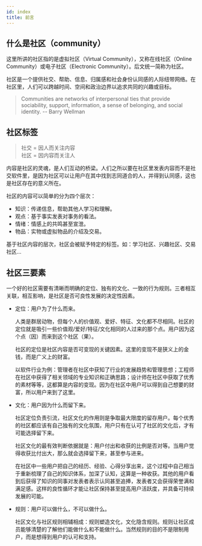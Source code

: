 ```yaml
---
id: index
title: 前言
---
```


## 什么是社区（community）

这里所讲的社区指的是虚拟社区（Virtual Community），又称在线社区（Online Community）或电子社区（Electronic Community）。后文统一简称为社区。

社区是一个提供社交、帮助、信息、归属感和社会身份认同感的人际纽带网络。在社区里，人们可以跨越时间、空间和政治边界以追求共同的兴趣或目标。

> Communities are networks of interpersonal ties that provide sociability, support, information, a sense of belonging, and social identity. -- Barry Wellman

## 社区标签

> 社交 = 因人而关注内容<br/>
> 社区 = 因内容而关注人

内容是社区的灵魂，是人们互动的桥梁。人们之所以要在社区里发表内容而不是社交软件里，是因为社区可以让用户在其中找到志同道合的人，并得到认同感，这也是社区存在的意义所在。

社区的内容可以简单的分为四个层次：

- 知识：传递信息，帮助其他人学习和理解。
- 观点：基于事实发表对事务的看法。
- 情绪：情感上的共鸣甚至宣泄。
- 物品：实物或虚拟物品的介绍及交易。

基于社区内容的层次，社区会被赋予特定的标签。如：学习社区、兴趣社区、交易社区...

## 社区三要素

一个好的社区需要有清晰而明确的定位、独有的文化、一致的行为规则。三者相互关联，相互影响，是社区是否可良性发展的决定性因素。

- 定位：用户为了什么而来。

    人类是群居动物，但每个人的价值观、爱好、特征、文化都不尽相同。社区的定位就是吸引一些价值观/爱好/特征/文化相同的人过来的那个点。用户因为这个点（因）而来到这个社区（果）。

    社区的定位是社区内容是否可变现的关键因素。这里的变现不是狭义上的金钱，而是广义上的财富。

    以软件行业为例：管理者在社区中获知了行业的发展趋势和管理思想；工程师在社区中获得了相关领域的专业知识和正确思路；设计师在社区中获取了优秀的素材等等，这都算是内容的变现。因为在社区中用户可以得到自己想要的财富，所以用户来到了这里。

- 文化：用户因为什么而留下来。

    社区定位负责引流，社区文化的作用则是争取最大限度的留存用户。每个优秀的社区都应该有自己独有的文化氛围，用户只有在认可了社区的文化后，才有可能选择留下来。

    社区文化的最有效判断依据就是：用户付出和收获的比例是否对等。当用户觉得收获比付出大，那么就会选择留下来，甚至参与进来。

    在社区中一些用户把自己的经历、经验、心得分享出来，这个过程中自己相当于重新梳理了自己的知识体系，加深了认知，这算是一种收获。其他的用户看到后获得了知识的同事对发表者表示认同甚至追捧，发表者又会获得荣誉满和满足感。这样的良性循环才能让社区保持甚至提高用户活跃度，并具备可持续发展的可能。

- 规则：用户可以做什么，不可以做什么。

    社区文化与社区规则相辅相成：规则塑造文化，文化隐含规则。规则让社区成员能够清楚的了解他们能做什么和不能做什么。当然规则的目的不是限制用户，而是想得到用户的认可和支持。